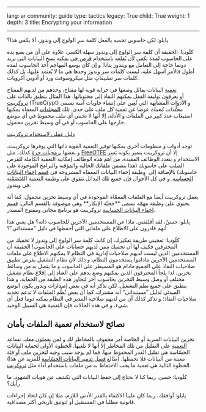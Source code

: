 

---

lang: ar
community: guide
type: tactics
legacy: True
child: True
weight: 1
depth: 3
title: Encrypting your information

---

<div class="backgroundscenario">
<p><span class="actorname">پابلو</span>: لكن حاسوبي تحميه بالفعل كلمة سرِ الولوج إلى وِندوز، ألا يكفي هذا؟</p>

<p><span class="actorname">كلَوديا: الحقيقة أن كلمة سر الولوج إلى وندوز سهلة الكسر، علاوة على أن من يضع يده على الحاسوب لمدة تكفي لأن يُقلعه باستخدام <a href="/ar/glossary#livecd">قرص حي</a> يمكنه نسخ البيانات التي يريد دونما حاجة إلى التعامل مع ويندوز بتاتا؛ و&nbsp;إن كان بوسع المهاجم أخذ الحاسوب لمدة أطول فالأمر أسهل عليه. ليست كلمات سر وندوز وحدها هي ما لا يُعتمد عليها، بل كذلك كلمات سر تطبيقاتٍ مثل ميكروسوفت ورد أو&nbsp;أدوبي أكروبات.</span></p>
</div>

<p><a href="/ar/glossary#encryption">تعمية</a> البيانات يماثل وضعها في خزانة قوية لها مفتاح، وحدهم من لديهم المفتاح أو&nbsp;يعرفون توليفة القفل يمكنهم النفاذ إلى محتوياتها. هذا المثال ينطبق بالذات على <a href="/ar/TrueCrypt">تروكريبت</a> (TrueCrypt) و&nbsp;الأدوات المشابهة التي تُعِين على إنشاء حاويات آمنة تسمى <em>مجلّدات مُعماة</em> عوضا عن تعمية كل ملف على حدى. تلك <a href="/ar/glossary#volume">المجلدات</a> المعماة يمكنها استيعاب عدد كبير من الملفات و&nbsp;الأدلة، إلا أنها لا تحمي أي ملف محفوظ في أي موضع خارجها على الحاسوب أو&nbsp;في أي وسيط تخزين محمول.</p>

<div class="HoG_link"><a href="/ar/TrueCrypt">دليل عملي لاستخدام تروكر‌يبت</a></div>

<p>توجد أدوات و&nbsp;منظومات أخرى يمكنها توفير التعمية القوية ذاتها التي يوفرها تروكريبت، و&nbsp;بعضها <a href="/ar/glossary#FOSS">برمجيات حرة</a> كذلك، مثل <a href="http://freeotfe.org/" hreflang="en">FreeOTFE</a> إلا أن تروكريبت يتميز بكونه يَسِر الاستخدام و&nbsp;بتعدد الوظائف المفيدة. من أهم هذه الوظائف إمكانية التعمية الكاملة للقرص الصلب على حاسوبك (هذا يتضمن ملفاتك الحالية والمؤقتة والبرامج الموجودة على حاسوبك) بالإضافة إلى&nbsp; وظيفة إخفاء البيانات المعماة المشروحة في <a href="/ar/chapter_04_2">قسم إخفاء البيانات الحساسة</a>. و&nbsp;في كل الأحوال فإن جميع تلك البدائل تتفوق على وظيفة التعمية المُتَضَمَّنة في ويندوز.</p>

<p>يعمل تروكريبت أيضا مع الملفات المعمّاة الموجودة في أي وسيط تخزين محمول، كما أنه يحتوي على وظيفة مهمّة تسمى **حجيّة الإنكار** وهي موصوفة بالقسم التالي: <a href="/ar/chapter_04_2">قسم إخفاء البيانات الحساسة</a> تروكريبت هو برنامج مجاني ومفتوح المصدر.</p>

<div class="backgroundscenario">
<p><span class="actorname">پابلو</span>: حسنٌ، لقد أقلقتني. ماذا عن المستخدمين الآخرين للحاسوب ذاته؟ هل يعني هذا أنهم قادرون على الاطلاع على ملفاتي التي أحفظها في دليل "مستنداتي"؟</p>

<p><span class="actorname">كلَوديا</span>: تعجبني طريقة تفكيرك. إن كانت كلمة سر الولوج إلى وندوز لا تحميك من المخترقين فكيف لها أن تحميك ممن لديهم حسابات على الحاسوب! الحقيقة أن المستخدمين الذين ليست لديهم صلاحيات إدارية في النظام لا يمكنهم الاطلاع على ملفات المستخدمين الآخرين ماداموا يستخدمون النظام، و&nbsp;ذلك لأن نظام التشغيل يفرض تطبيق صلاحيات النفاذ على الجميع مادام هو المسيطر على الحاسوب و&nbsp;ما يتصل به من وسائط تخزين، لذا يلجأ المخترقون الذين يمكنهم وضع يدهم على العتاد إلى إقلاع نظام تشغيل مختلف أو&nbsp;وصل وسيط التخزين بحاسوب آخر لتجاوز هذه الطبقة من الحماية. و&nbsp;هذا ينطبق على جميع نظم التشغيل. لكن تذكر أنه في بعض إصدارات وندوز يكون الوضع المبدئي لدليل "مستنداتي" أنه مشترك، كما أن بعض نُظُم الملفات لا تدعم تحديد صلاحيات النفاذ؛ و&nbsp;تذكر كذلك أن من لديهم صلاحية المدير في النظام يمكنه دوما فعل أي شيء. و&nbsp;في هذه الحالات فإن التعمية هي السبيل الوحيد.</p>
</div>

<h2>نصائح لاستخدام تعمية الملفات بأمان</h2>

<p>تخزين البيانات السرية أو&nbsp;الخاصة أمر محفوف بالمخاطر لك و&nbsp;لمن يعملون معك. تساعد <a href="/ar/glossary#encryption">التعمية</a> على التقليل من تلك المخاطر إلا أنها لا تلغيها. الخطوة الأولى لحماية البيانات الحسّاسة هي تقليل القدر المحفوظ منها. فما لم يوجد سبب وجيه لتخزين ملف أو&nbsp;فئة معينة من البيانات فلا تحفظها. (طالع <a href="/ar/chapter_06">فصل تدمير البيانات الحسّاسة</a> للمزيد عن هذا) الخطوة التالية هي تعمية ما يجب الاحتفاظ به من ملفات باستخدام أداة مثل <a href="/ar/TrueCrypt">تروكربت</a>.</p>

<div class="backgroundscenario">
<p><span class="actorname">كلَوديا</span>: حسن، ربما كنا لا نحتاج إلى حفظ البيانات التي تكشف عن هويات الشهود، ما رأيك؟</p>

<p><span class="actorname">پابلو</span>: أوافقك، ربما كان علينا الاكتفاء بالقدر الأدنى اللازم، مثلا إن كان اتخاذ إجراءات قانونية مطلبا في المستقبل أو لتوثيق تاريخي أكثر مصداقية.</p>
</div>


